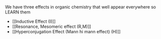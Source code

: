 We have three effects in organic chemistry that well appear everywhere so LEARN them

- [[Inductive Effect (I)]]
- [[Resonance, Mesomeric effect (R,M)]]
- [[Hyperconjugation Effect (Mann hi mann effect) (H)]]